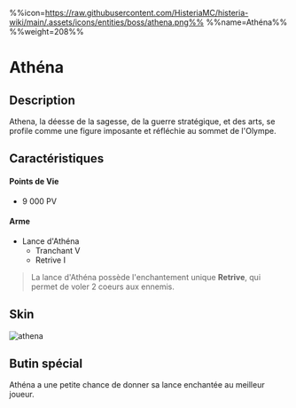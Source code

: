 %%icon=https://raw.githubusercontent.com/HisteriaMC/histeria-wiki/main/.assets/icons/entities/boss/athena.png%%
%%name=Athéna%%
%%weight=208%%
# Athéna

## Description 
Athena, la déesse de la sagesse, de la guerre stratégique, et des arts, se profile comme une figure imposante et réfléchie au sommet de l'Olympe.

## Caractéristiques

#### __Points de Vie__
+ 9 000 PV

#### __Arme__
+ Lance d'Athéna
  - Tranchant V
  - Retrive I

> La lance d'Athéna possède l'enchantement unique **Retrive**, qui permet de voler 2 coeurs aux ennemis.

## Skin
![athena](https://raw.githubusercontent.com/HisteriaMC/histeria-wiki/main/.assets/entities/boss/athena.png)

## Butin spécial

Athéna a une petite chance de donner sa lance enchantée au meilleur joueur.
